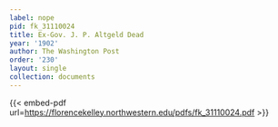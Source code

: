 ```yaml
---
label: nope
pid: fk_31110024
title: Ex-Gov. J. P. Altgeld Dead
year: '1902'
author: The Washington Post
order: '230'
layout: single
collection: documents
---
```



{{< embed-pdf url=https://florencekelley.northwestern.edu/pdfs/fk_31110024.pdf >}}